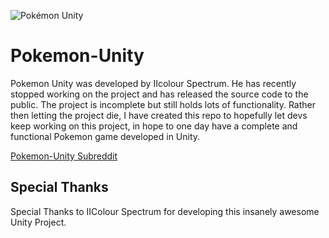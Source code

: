 ![Pokémon Unity](http://i.imgur.com/SOhSR1q.png)

# Pokemon-Unity

Pokemon Unity was developed by IIcolour Spectrum. He has recently stopped working on the project and has released the source code to the public. The project is incomplete but still holds lots of functionality. Rather then letting the project die, I have created this repo to hopefully let devs keep working on this project, in hope to one day have a complete and functional Pokemon game developed in Unity.


[Pokemon-Unity Subreddit](https://www.reddit.com/r/PokemonUnity/)


## Special Thanks
Special Thanks to IIColour Spectrum for developing this insanely awesome Unity Project.




